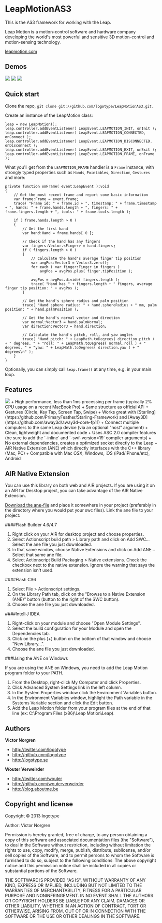 LeapMotionAS3
=================

This is the AS3 framework for working with the Leap.

Leap Motion is a motion-control software and hardware company developing the world's most powerful and sensitive 3D motion-control and motion-sensing technology.

[leapmotion.com](http://www.leapmotion.com)

Demos
-----------

[<img src="http://logotype.se/leapmotion/victor1.png">](http://www.youtube.com/watch?v=y9SDf5GSDF8) [<img src="http://logotype.se/leapmotion/victor2.png">](http://www.youtube.com/watch?v=Hduiif_GfsU) [<img src="http://www.aboutme.be/images/labyrinth.png">](https://vimeo.com/60170459)


Quick start
-----------

Clone the repo, `git clone git://github.com/logotype/LeapMotionAS3.git`.

Create an instance of the LeapMotion class:

    leap = new LeapMotion();
    leap.controller.addEventListener( LeapEvent.LEAPMOTION_INIT, onInit );
    leap.controller.addEventListener( LeapEvent.LEAPMOTION_CONNECTED, onConnect );
    leap.controller.addEventListener( LeapEvent.LEAPMOTION_DISCONNECTED, onDisconnect );
    leap.controller.addEventListener( LeapEvent.LEAPMOTION_EXIT, onExit );
    leap.controller.addEventListener( LeapEvent.LEAPMOTION_FRAME, onFrame );

What you'll get from the `LEAPMOTION_FRAME` handler is a `Frame` instance, with strongly
typed properties such as `Hands`, `Pointables`, `Direction`, `Gestures` and more:

    private function onFrame( event:LeapEvent ):void
    {
        // Get the most recent frame and report some basic information
        var frame:Frame = event.frame;
    	trace( "Frame id: " + frame.id + ", timestamp: " + frame.timestamp + ", hands: " + frame.hands.length + ", fingers: " + frame.fingers.length + ", tools: " + frame.tools.length );
    
    	if ( frame.hands.length > 0 )
    	{
    		// Get the first hand
    		var hand:Hand = frame.hands[ 0 ];
    
    		// Check if the hand has any fingers
    		var fingers:Vector.<Finger> = hand.fingers;
    		if ( fingers.length > 0 )
    		{
    			// Calculate the hand's average finger tip position
    			var avgPos:Vector3 = Vector3.zero();
    			for each ( var finger:Finger in fingers )
    				avgPos = avgPos.plus( finger.tipPosition );
    
    			avgPos = avgPos.divide( fingers.length );
    			trace( "Hand has " + fingers.length + " fingers, average finger tip position: " + avgPos );
    		}
    
    		// Get the hand's sphere radius and palm position
    		trace( "Hand sphere radius: " + hand.sphereRadius + " mm, palm position: " + hand.palmPosition );
    
    		// Get the hand's normal vector and direction
    		var normal:Vector3 = hand.palmNormal;
    		var direction:Vector3 = hand.direction;
    
    		// Calculate the hand's pitch, roll, and yaw angles
    		trace( "Hand pitch: " + LeapMath.toDegrees( direction.pitch ) + " degrees, " + "roll: " + LeapMath.toDegrees( normal.roll ) + " degrees, " + "yaw: " + LeapMath.toDegrees( direction.yaw ) + " degrees\n" );
    	}
    }

Optionally, you can simply call `leap.frame()` at any time, e.g. in your main loop.

Features
--------

<img src="http://logotype.se/leapImageTelemetry.png">
+ High performance, less than 1ms processing per frame (typically 2% CPU usage on a recent MacBook Pro)
+ Same structure as official API
+ Gestures (Circle, Key Tap, Screen Tap, Swipe)
+ Works great with [Starling](https://github.com/PrimaryFeather/Starling-Framework) and [Away3D](https://github.com/away3d/away3d-core-fp11)
+ Connect multiple computers to the same Leap device (via an optional "host" argument)
+ Clean, lightweight and documented code
+ Uses ASC 2.0 compiler features (be sure to add the `-inline` and `-swf-version=19` compiler arguments)
+ No external dependencies, creates a optimized socket directly to the Leap
+ AIR Native Extension (ANE) which directly interfaces with the C++ library (Mac, PC)
+ Compatible with Mac OSX, Windows, iOS (iPad/iPhone/etc), Android

AIR Native Extension
--------------------

You can use this library on both web and AIR projects. If you are using it on an AIR for Desktop project, you can take advantage of the AIR Native Extension.

[Download the ane-file](https://github.com/logotype/LeapMotionAS3/blob/master/bin/LeapMotionAS3.ane?raw=true) and place it somewhere in your project (preferably in the directory where you would put your swc files). Link the ane file to your project:

####Flash Builder 4.6/4.7


1. Right click on your AIR for desktop project and choose properties.
2. Select Actionscript build path > Library path and click on Add SWC… Select the ane file you just downloaded.
3. In that same window, choose Native Extensions and click on Add ANE… Select that same ane file.
4. Select Actionscript Build Packaging > Native extensions. Check the checkbox next to the native extension. Ignore the warning that says the extension isn't used.

####Flash CS6


1. Select File > Actionscript settings.
2. On the Library Path tab, click on the "Browse to a Native Extension (ANE)" button (button to the right of the SWC button).
3. Choose the ane file you just downloaded.

####IntelliJ IDEA


1. Right-click on your module and choose "Open Module Settings".
2. Select the build configuration for your Module and open the Dependencies tab.
3. Click on the plus (+) button on the bottom of that window and choose "New Library…".
4. Choose the ane file you just downloaded.

###Using the ANE on Windows

If you are using the ANE on Windows, you need to add the Leap Motion program folder to your PATH.

1. From the Desktop, right-click My Computer and click Properties.
2. Click Advanced System Settings link in the left column.
3. In the System Properties window click the Environment Variables button.
4. In the Environment Variables window, highlight the Path variable in the Systems Variable section and click the Edit button.
5. Add the Leap Motion folder from your program files at the end of that line (ex: C:\Program Files (x86)\Leap Motion\Leap).


Authors
-------

**Victor Norgren**

+ http://twitter.com/logotype
+ http://github.com/logotype
+ http://logotype.se

**Wouter Verweirder**

+ http://twitter.com/wouter
+ http://github.com/wouterverweirder
+ http://blog.aboutme.be


Copyright and license
---------------------

Copyright © 2013 logotype

Author: Victor Norgren

Permission is hereby granted, free of charge, to any person obtaining a copy
of this software and associated documentation files (the "Software"), to
deal in the Software without restriction, including without limitation the
rights to use, copy, modify, merge, publish, distribute, sublicense, and/or
sell copies of the Software, and to permit persons to whom the Software is
furnished to do so, subject to the following conditions:  The above copyright
notice and this permission notice shall be included in all copies or
substantial portions of the Software.

THE SOFTWARE IS PROVIDED "AS IS", WITHOUT WARRANTY OF ANY KIND, EXPRESS OR
IMPLIED, INCLUDING BUT NOT LIMITED TO THE WARRANTIES OF MERCHANTABILITY,
FITNESS FOR A PARTICULAR PURPOSE AND NONINFRINGEMENT. IN NO EVENT SHALL THE
AUTHORS OR COPYRIGHT HOLDERS BE LIABLE FOR ANY CLAIM, DAMAGES OR OTHER
LIABILITY, WHETHER IN AN ACTION OF CONTRACT, TORT OR OTHERWISE, ARISING FROM,
OUT OF OR IN CONNECTION WITH THE SOFTWARE OR THE USE OR OTHER DEALINGS
IN THE SOFTWARE. 
